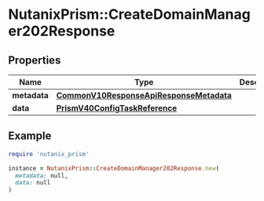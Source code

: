 # NutanixPrism::CreateDomainManager202Response

## Properties

| Name | Type | Description | Notes |
| ---- | ---- | ----------- | ----- |
| **metadata** | [**CommonV10ResponseApiResponseMetadata**](CommonV10ResponseApiResponseMetadata.md) |  | [optional] |
| **data** | [**PrismV40ConfigTaskReference**](PrismV40ConfigTaskReference.md) |  | [optional] |

## Example

```ruby
require 'nutanix_prism'

instance = NutanixPrism::CreateDomainManager202Response.new(
  metadata: null,
  data: null
)
```

